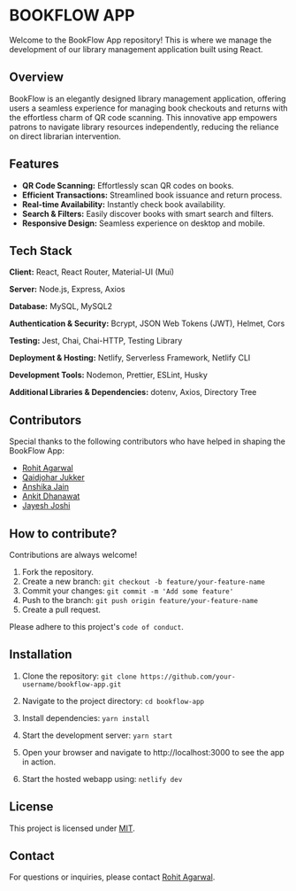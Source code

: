 # BOOKFLOW APP

Welcome to the BookFlow App repository! This is where we manage the development of our library management application built using React.

## Overview

BookFlow is an elegantly designed library management application, offering users a seamless experience for managing book checkouts and returns with the effortless charm of QR code scanning. This innovative app empowers patrons to navigate library resources independently, reducing the reliance on direct librarian intervention.

## Features

-   **QR Code Scanning:** Effortlessly scan QR codes on books.
-   **Efficient Transactions:** Streamlined book issuance and return process.
-   **Real-time Availability:** Instantly check book availability.
-   **Search & Filters:** Easily discover books with smart search and filters.
-   **Responsive Design:** Seamless experience on desktop and mobile.

## Tech Stack

**Client:** React, React Router, Material-UI (Mui)

**Server:** Node.js, Express, Axios

**Database:** MySQL, MySQL2

**Authentication & Security:** Bcrypt, JSON Web Tokens (JWT), Helmet, Cors

**Testing:** Jest, Chai, Chai-HTTP, Testing Library

**Deployment & Hosting:** Netlify, Serverless Framework, Netlify CLI

**Development Tools:** Nodemon, Prettier, ESLint, Husky

**Additional Libraries & Dependencies:** dotenv, Axios, Directory Tree

## Contributors

Special thanks to the following contributors who have helped in shaping the BookFlow App:

-   [Rohit Agarwal](https://github.com/rohitagr0310)
-   [Qaidjohar Jukker](https://github.com/qaidjoharj53)
-   [Anshika Jain](https://github.com/jain-anshika)
-   [Ankit Dhanawat](https://github.com/jainankit0811)
-   [Jayesh Joshi](https://github.com/jayesh2474)

## How to contribute?

Contributions are always welcome!

1. Fork the repository.
2. Create a new branch: `git checkout -b feature/your-feature-name`
3. Commit your changes: `git commit -m 'Add some feature'`
4. Push to the branch: `git push origin feature/your-feature-name`
5. Create a pull request.

Please adhere to this project's `code of conduct`.

## Installation

1. Clone the repository:
   `git clone https://github.com/your-username/bookflow-app.git`

2. Navigate to the project directory:
   `cd bookflow-app`

3. Install dependencies:
   `yarn install`

4. Start the development server:
   `yarn start`

5. Open your browser and navigate to http://localhost:3000 to see the app in action.

6. Start the hosted webapp using:
   `netlify dev`

## License

This project is licensed under [MIT](https://choosealicense.com/licenses/mit/).

## Contact

For questions or inquiries, please contact [Rohit Agarwal](mailto:Rohitagr2610@gmail.com).
